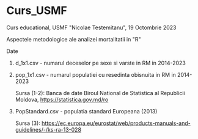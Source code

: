 # Curs_USMF
Curs educational, USMF "Nicolae Testemitanu", 19 Octombrie 2023

Aspectele metodologice ale analizei mortalitatii in "R"

Date

1. d_1x1.csv - numarul deceselor pe sexe si varste in RM in 2014-2023
2. pop_1x1.csv - numarul populatiei cu resedinta obisnuita in RM in 2014-2023

   Sursa (1-2): Banca de date Biroul National de Statistica al Republicii Moldova, https://statistica.gov.md/ro
   
3. PopStandard.csv - populatia standard Europeana (2013)

   Sursa (3): https://ec.europa.eu/eurostat/web/products-manuals-and-guidelines/-/ks-ra-13-028
 
